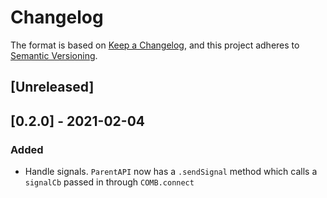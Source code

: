 # Changelog
The format is based on [Keep a Changelog](https://keepachangelog.com/en/1.0.0/),
and this project adheres to [Semantic Versioning](https://semver.org/spec/v2.0.0.html).

## [Unreleased]

## [0.2.0] - 2021-02-04
### Added
- Handle signals. `ParentAPI` now has a `.sendSignal` method which calls a `signalCb` passed in through `COMB.connect`
